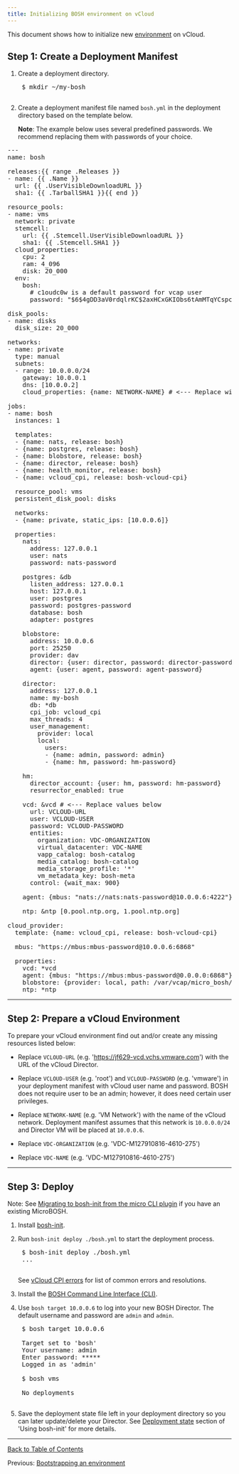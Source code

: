 ```yaml
---
title: Initializing BOSH environment on vCloud
---
```


This document shows how to initialize new [environment](terminology.html#environment) on vCloud.

## <a id="create-manifest"></a>Step 1: Create a Deployment Manifest

1. Create a deployment directory.

    <pre class='terminal'>
    $ mkdir ~/my-bosh
    </pre>

1. Create a deployment manifest file named `bosh.yml` in the deployment directory based on the template below.

    <p class="note"><strong>Note</strong>: The example below uses several predefined passwords. We recommend replacing them with passwords of your choice.</p>

<pre id="manifest">
---
name: bosh

releases:{{ range .Releases }}
- name: {{ .Name }}
  url: {{ .UserVisibleDownloadURL }}
  sha1: {{ .TarballSHA1 }}{{ end }}

resource_pools:
- name: vms
  network: private
  stemcell:
    url: {{ .Stemcell.UserVisibleDownloadURL }}
    sha1: {{ .Stemcell.SHA1 }}
  cloud_properties:
    cpu: 2
    ram: 4_096
    disk: 20_000
  env:
    bosh:
      # c1oudc0w is a default password for vcap user
      password: "$6$4gDD3aV0rdqlrKC$2axHCxGKIObs6tAmMTqYCspcdvQXh3JJcvWOY2WGb4SrdXtnCyNaWlrf3WEqvYR2MYizEGp3kMmbpwBC6jsHt0"

disk_pools:
- name: disks
  disk_size: 20_000

networks:
- name: private
  type: manual
  subnets:
  - range: 10.0.0.0/24
    gateway: 10.0.0.1
    dns: [10.0.0.2]
    cloud_properties: {name: NETWORK-NAME} # <--- Replace with Network name

jobs:
- name: bosh
  instances: 1

  templates:
  - {name: nats, release: bosh}
  - {name: postgres, release: bosh}
  - {name: blobstore, release: bosh}
  - {name: director, release: bosh}
  - {name: health_monitor, release: bosh}
  - {name: vcloud_cpi, release: bosh-vcloud-cpi}

  resource_pool: vms
  persistent_disk_pool: disks

  networks:
  - {name: private, static_ips: [10.0.0.6]}

  properties:
    nats:
      address: 127.0.0.1
      user: nats
      password: nats-password

    postgres: &db
      listen_address: 127.0.0.1
      host: 127.0.0.1
      user: postgres
      password: postgres-password
      database: bosh
      adapter: postgres

    blobstore:
      address: 10.0.0.6
      port: 25250
      provider: dav
      director: {user: director, password: director-password}
      agent: {user: agent, password: agent-password}

    director:
      address: 127.0.0.1
      name: my-bosh
      db: *db
      cpi_job: vcloud_cpi
      max_threads: 4
      user_management:
        provider: local
        local:
          users:
          - {name: admin, password: admin}
          - {name: hm, password: hm-password}

    hm:
      director_account: {user: hm, password: hm-password}
      resurrector_enabled: true

    vcd: &vcd # <--- Replace values below
      url: VCLOUD-URL
      user: VCLOUD-USER
      password: VCLOUD-PASSWORD
      entities:
        organization: VDC-ORGANIZATION
        virtual_datacenter: VDC-NAME
        vapp_catalog: bosh-catalog
        media_catalog: bosh-catalog
        media_storage_profile: '*'
        vm_metadata_key: bosh-meta
      control: {wait_max: 900}

    agent: {mbus: "nats://nats:nats-password@10.0.0.6:4222"}

    ntp: &ntp [0.pool.ntp.org, 1.pool.ntp.org]

cloud_provider:
  template: {name: vcloud_cpi, release: bosh-vcloud-cpi}

  mbus: "https://mbus:mbus-password@10.0.0.6:6868"

  properties:
    vcd: *vcd
    agent: {mbus: "https://mbus:mbus-password@0.0.0.0:6868"}
    blobstore: {provider: local, path: /var/vcap/micro_bosh/data/cache}
    ntp: *ntp
</pre>

---
## <a id="prepare"></a> Step 2: Prepare a vCloud Environment

To prepare your vCloud environment find out and/or create any missing resources listed below:

- Replace `VCLOUD-URL` (e.g. 'https://jf629-vcd.vchs.vmware.com') with the URL of the vCloud Director.

- Replace `VCLOUD-USER` (e.g. 'root') and `VCLOUD-PASSWORD` (e.g. 'vmware') in your deployment manifest with vCloud user name and password. BOSH does not require user to be an admin; however, it does need certain user privileges.

- Replace `NETWORK-NAME` (e.g. 'VM Network') with the name of the vCloud network. Deployment manifest assumes that this network is `10.0.0.0/24` and Director VM will be placed at `10.0.0.6`.

- Replace `VDC-ORGANIZATION` (e.g. 'VDC-M127910816-4610-275')

- Replace `VDC-NAME` (e.g. 'VDC-M127910816-4610-275')

---
## <a id="deploy"></a> Step 3: Deploy

<p class="note">Note: See <a href="migrate-to-bosh-init.html">Migrating to bosh-init from the micro CLI plugin</a> if you have an existing MicroBOSH.</p>

1. Install [bosh-init](./install-bosh-init.html).

1. Run `bosh-init deploy ./bosh.yml` to start the deployment process.

    <pre class='terminal'>
    $ bosh-init deploy ./bosh.yml
    ...
    </pre>

    See [vCloud CPI errors](vcloud-cpi.html#errors) for list of common errors and resolutions.

1. Install the [BOSH Command Line Interface (CLI)](./bosh-cli.html).

1. Use `bosh target 10.0.0.6` to log into your new BOSH Director. The default username and password are `admin` and `admin`.

    <pre class="terminal">
    $ bosh target 10.0.0.6

    Target set to 'bosh'
    Your username: admin
    Enter password: *****
    Logged in as 'admin'

    $ bosh vms

    No deployments
    </pre>

1. Save the deployment state file left in your deployment directory so you can later update/delete your Director. See [Deployment state](using-bosh-init.html#deployment-state) section of 'Using bosh-init' for more details.

---
[Back to Table of Contents](index.html#install)

Previous: [Bootstrapping an environment](init.html)
